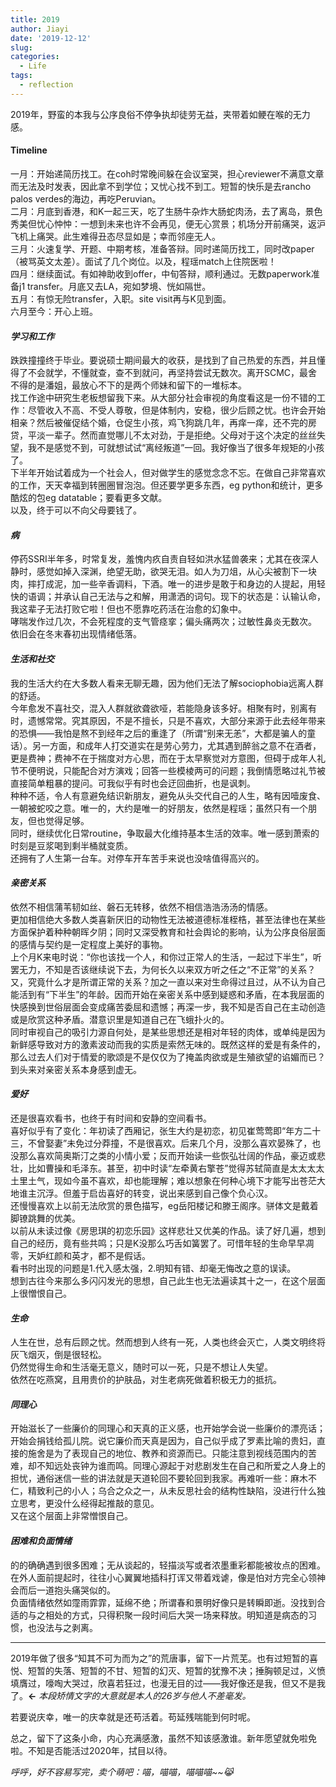 ```yaml
---
title: 2019
author: Jiayi
date: '2019-12-12'
slug:
categories:
  - Life
tags:
  - reflection
---
```


  2019年，野蛮的本我与公序良俗不停争执却徒劳无益，夹带着如鲠在喉的无力感。  

#### Timeline  
  一月：开始递简历找工。在coh时常晚间躲在会议室哭，担心reviewer不满意文章而无法及时发表，因此拿不到学位；又忧心找不到工。短暂的快乐是去rancho palos verdes的海边，再吃Peruvian。  
  二月：月底到香港，和K一起三天，吃了生肠牛杂炸大肠蛇肉汤，去了离岛，景色秀美但忧心忡忡：一想到未来也许不会再见，便无心赏景；机场分开前痛哭，返沪飞机上痛哭。此生难得丑态尽显如是；幸而邻座无人。  
  三月：火速复学、开题、中期考核，准备答辩。同时递简历找工，同时改paper（被骂英文太差）。面试了几个岗位。以及，程瑶match上住院医啦！  
  四月：继续面试。有如神助收到offer，中旬答辩，顺利通过。无数paperwork准备j1 transfer。月底又去LA，宛如梦境、恍如隔世。  
  五月：有惊无险transfer，入职。site visit再与K见到面。  
  六月至今：开心上班。  

#### *学习和工作*  
​     跌跌撞撞终于毕业。要说硕士期间最大的收获，是找到了自己热爱的东西，并且懂得了不会就学，不懂就查，查不到就问，再坚持尝试无数次。离开SCMC，最舍不得的是潘姐，最放心不下的是两个师妹和留下的一堆标本。  
​    找工作途中研究生老板想留我下来。从大部分社会审视的角度看这是一份不错的工作：尽管收入不高、不受人尊敬，但是体制内，安稳，很少后顾之忧。也许会开始相亲？然后被催促结个婚，仓促生小孩，鸡飞狗跳几年，再痒一痒，还不完的房贷，平淡一辈子。然而直觉哪儿不太对劲，于是拒绝。父母对于这个决定的丝丝失望，我不是感觉不到，可就想试试“离经叛道”一回。我好像当了很多年规矩的小孩了。  
​    下半年开始试着成为一个社会人，但对做学生的感觉念念不忘。在做自己非常喜欢的工作，天天幸福到转圈圈冒泡泡。但还要学更多东西，eg python和统计，更多酷炫的包eg datatable；要看更多文献。  
​		以及，终于可以不向父母要钱了。    

#### *病*  
​		停药SSRI半年多，时常复发，羞愧内疚自责自轻如洪水猛兽袭来；尤其在夜深人静时，感觉如掉入深渊，绝望无助，欲哭无泪。如人为刀俎，从心尖被割下一块肉，摔打成泥，加一些辛香调料，下酒。唯一的进步是敢于和身边的人提起，用轻快的语调；并承认自己无法与之和解，用潇洒的词句。现下的状态是：认输认命，我这辈子无法打败它啦！但也不愿靠吃药活在治愈的幻象中。  
​		哮喘发作过几次，不会死程度的支气管痉挛；偏头痛两次；过敏性鼻炎无数次。  
​		依旧会在冬末春初出现情绪低落。  

#### *生活和社交*  
​		我的生活大约在大多数人看来无聊无趣，因为他们无法了解sociophobia远离人群的舒适。  
​		今年愈发不喜社交，混入人群就欲聋欲哑，若能隐身该多好。相聚有时，别离有时，遗憾常常。究其原因，不是不擅长，只是不喜欢，大部分来源于此去经年带来的恐惧——我怕是熬不到经年之后的重逢了（所谓“别来无恙”，大都是骗人的童话）。另一方面，和成年人打交道实在是劳心劳力，尤其遇到醉翁之意不在酒者，更是费神；费神不在于揣度对方心思，而在于太早察觉对方意图，但碍于成年人礼节不便明说，只能配合对方演戏；回答一些模棱两可的问题；我倒情愿略过礼节被直接简单粗暴的提问。可我似乎有时也会迂回曲折，也是讽刺。  
​		种种不适，令人有意避免结识新朋友，避免从头交代自己的人生，略有因噎废食、一朝被蛇咬之意。唯一的，大约是唯一的好朋友，依然是程瑶；虽然只有一个朋友，但也觉得足够。  
​		同时，继续优化日常routine，争取最大化维持基本生活的效率。唯一感到萧索的时刻是豆浆喝到剩半桶就变质。  
​		还拥有了人生第一台车。对停车开车苦手来说也没啥值得高兴的。  

#### *亲密关系*
依然不相信蒲苇韧如丝、磐石无转移，依然不相信浩浩汤汤的情感。  
更加相信绝大多数人类喜新厌旧的动物性无法被道德标准桎梏，甚至法律也在某些方面保护着种种朝晖夕阴；同时又深受教育和社会舆论的影响，认为公序良俗层面的感情与契约是一定程度上美好的事物。  
上个月K来电时说：“你也该找一个人，和你过正常人的生活，一起过下半生”，听罢无力，不知是否该继续说下去，为何长久以来双方听之任之“不正常”的关系？又，究竟什么才是所谓正常的关系？加之一直以来对生命得过且过，从不认为自己能活到有“下半生”的年龄。因而开始在亲密关系中感到疑惑和矛盾，在本我层面的快感换到世俗层面会变成痛苦委屈和遗憾；再深一步，我不知是否自己在主动创造或是欣赏这种矛盾。潜意识里是知道自己在飞蛾扑火的。  
同时审视自己的吸引力源自何处，是某些思想还是相对年轻的肉体，或单纯是因为新鲜感导致对方的激素波动而我的实质是索然无味的。既然这样的爱是有条件的，那么过去人们对于情爱的歌颂是不是仅仅为了掩盖肉欲或是生殖欲望的谄媚而已？  
到头来对亲密关系本身感到虚无。  

#### *爱好*
还是很喜欢看书，也终于有时间和安静的空间看书。  
喜好似乎有了变化：年初读了西厢记，张生大约是初恋，初见崔莺莺即“年方二十三，不曾娶妻”未免过分莽撞，不是很喜欢。后来几个月，没那么喜欢晏殊了，也没那么喜欢简奥斯汀之类的小情小爱；反而开始读一些恢弘壮阔的作品，豪迈或悲壮，比如曹操和毛泽东。甚至，初中时读“左牵黄右擎苍”觉得苏轼简直是太太太太土里土气，现如今虽不喜欢，却也能理解；难以想象在何种心境下才能写出苍茫大地谁主沉浮。但羞于启齿喜好的转变，说出来感到自己像个负心汉。  
还慢慢喜欢上以前无法欣赏的景色描写，eg岳阳楼记和滕王阁序。骈体文是戴着脚镣跳舞的优美。  
以前从未读过像《房思琪的初恋乐园》这样悲壮又优美的作品。读了好几遍，想到自己的经历，竟有些共鸣；只是K没那么巧舌如簧罢了。可惜年轻的生命早早凋零，天妒红颜和英才，都不是假话。  
看书时出现的问题是1.代入感太强，2.明知有错、却毫无悔改之意的误读。  
想到古往今来那么多闪闪发光的思想，自己此生也无法遍读其十之一，在这个层面上很憎恨自己。  

#### *生命*
人生在世，总有后顾之忧。然而想到人终有一死，人类也终会灭亡，人类文明终将灰飞烟灭，倒是很轻松。  
仍然觉得生命和生活毫无意义，随时可以一死，只是不想让人失望。  
依然在吃燕窝，且用贵价的护肤品，对生老病死做着积极无力的抵抗。  

#### *同理心*
开始滋长了一些廉价的同理心和天真的正义感，也开始学会说一些廉价的漂亮话；开始会捐钱给孤儿院。说它廉价而天真是因为，自己似乎成了罗素比喻的贵妇，直接的施舍是为了表现自己的地位、教养和资源而已。只能注意到视线范围内的苦难，却不知远处丧钟为谁而鸣。同理心源起于对悲剧发生在自己和所爱之人身上的担忧，通俗迷信一些的讲法就是天道轮回不要轮回到我家。再难听一些：麻木不仁，精致利己的小人；乌合之众之一，从未反思社会的结构性缺陷，没进行什么独立思考，更没什么经得起推敲的意见。  
又在这个层面上非常憎恨自己。  

#### *困难和负面情绪*
的的确确遇到很多困难；无从谈起的，轻描淡写或者浓墨重彩都能被妆点的困难。在外人面前提起时，往往小心翼翼地插科打诨又带着戏谑，像是怕对方完全心领神会而后一道抱头痛哭似的。  
负面情绪依然如霪雨霏霏，延绵不绝；所谓春和景明好像只是转瞬即逝。没找到合适的与之相处的方式，只得积聚一段时间后大哭一场来释放。明知道是病态的习惯，也没法与之剥离。  

---

2019年做了很多“知其不可为而为之”的荒唐事，留下一片荒芜。也有过短暂的喜悦、短暂的失落、短暂的不甘、短暂的幻灭、短暂的犹豫不决；捶胸顿足过，义愤填膺过，嚎啕大哭过，欣喜若狂过，也漫无目的过——我好像还是我，但又不是我了。**←** *本段矫情文字的大意就是本人的26岁与他人不差毫发。*    

若要说庆幸，唯一的庆幸就是还苟活着。苟延残喘能到何时呢。  

总之，留下了这条小命，内心充满感激，虽然不知该感激谁。新年愿望就免啦免啦。不知是否能活过2020年，拭目以待。  

*呼呼，好不容易写完，卖个萌吧：喵，喵喵，喵喵喵~~:joy_cat:*  

